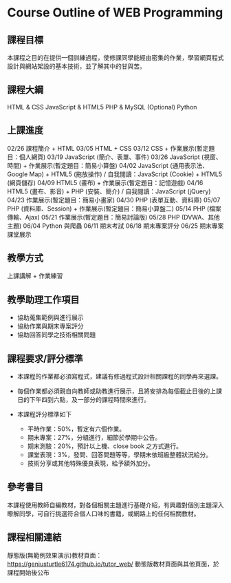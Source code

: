 # Course Outline of WEB Programming

## 課程目標

本課程之目的在提供一個訓練過程，使修課同學能經由密集的作業，學習網頁程式設計與網站架設的基本技術，並了解其中的甘與苦。

## 課程大綱

HTML & CSS
JavaScript & HTML5
PHP & MySQL
(Optional) Python

## 上課進度

02/26 課程簡介 + HTML
03/05 HTML + CSS
03/12 CSS + 作業展示(暫定題目：個人網頁)
03/19 JavaScript (簡介、表單、事件)
03/26 JavaScript (視窗、時間) + 作業展示(暫定題目：簡易小算盤)
04/02 JavaScript (通用表示法、Google Map) + HTML5 (拖放操作) / 自我閱讀：JavaScript (Cookie) + HTML5 (網頁儲存)
04/09 HTML5 (畫布) + 作業展示(暫定題目：記憶遊戲)
04/16 HTML5 (畫布、影音) + PHP (安裝、簡介) / 自我閱讀：JavaScript (jQuery)
04/23 作業展示(暫定題目：簡易小畫家)
04/30 PHP (表單互動、資料庫)
05/07 PHP (資料庫、Session) + 作業展示(暫定題目：簡易小算盤二)
05/14 PHP (檔案傳輸、Ajax)
05/21 作業展示(暫定題目：簡易討論版)
05/28 PHP (DVWA、其他主題)
06/04 Python 與爬蟲
06/11 期末考試
06/18 期末專案評分
06/25 期末專案課堂展示

## 教學方式

上課講解 + 作業練習

## 教學助理工作項目

* 協助蒐集範例與進行展示
* 協助作業與期末專案評分
* 協助回答同學之技術相關問題

## 課程要求/評分標準

* 本課程的作業都必須寫程式，建議有修過程式設計相關課程的同學再來選課。

* 每個作業都必須親自向教師或助教進行展示，且將安排為每個截止日後的上課日的下午四到六點，及一部分的課程時間來進行。

* 本課程評分標準如下
  * 平時作業：50%，暫定有六個作業。
  * 期末專案：27%，分組進行，細節於學期中公告。
  * 期末測驗：20%，預計以上機、close book 之方式進行。
  * 課堂表現：3%，發問、回答問題等等，學期末依班級整體狀況給分。
  * 技術分享或其他特殊優良表現，給予額外加分。

## 參考書目

本課程使用教師自編教材，對各個相關主題進行基礎介紹，有興趣對個別主題深入瞭解同學，可自行挑選符合個人口味的書籍，或網路上的任何相關教材。

## 課程相關連結

靜態版(無範例效果演示)教材頁面：https://geniusturtle6174.github.io/tutor_web/
動態版教材頁面與其他頁面，於課程開始後公布
